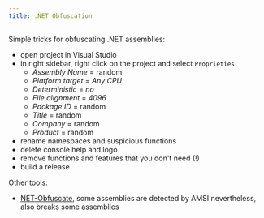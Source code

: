```yaml
---
title: .NET Obfuscation
---
```


Simple tricks for obfuscating .NET assemblies:

- open project in Visual Studio
- in right sidebar, right click on the project and select `Proprieties`
    - *Assembly Name* = random
    - *Platform target* = *Any CPU*
    - *Deterministic* = *no*
    - *File alignment* = *4096*
    - *Package ID* = random
    - *Title* = random
    - *Company* = random
    - *Product* = random
- rename namespaces and suspicious functions
- delete console help and logo
- remove functions and features that you don't need (!)
- build a release

Other tools:

- [NET-Obfuscate](https://github.com/binaryscary/net-obfuscate), some assemblies are detected by AMSI nevertheless, also breaks some assemblies
